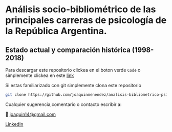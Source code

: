 # Análisis socio-bibliométrico de las principales carreras de psicología de la República Argentina. 
## Estado actual y comparación histórica (1998-2018)

Para descargar este repositorio clickea en el boton verde `Code` o simplemente clickea en este [link](https://github.com/joaquinmenendez/analisis-bibliometrico-psiologia-Argentina/archive/master.zip)

Si estas familiarizado con git simplemente clona este repositorio

```bash
git clone https://github.com/joaquinmenendez/analisis-bibliometrico-psiologia-Argentina.git
```

Cualquier sugerencia,comentario o contacto escribir a:

:email: joaquin14@gmail.com

[LinkedIn](https://www.linkedin.com/in/joaquin-menendez/)
